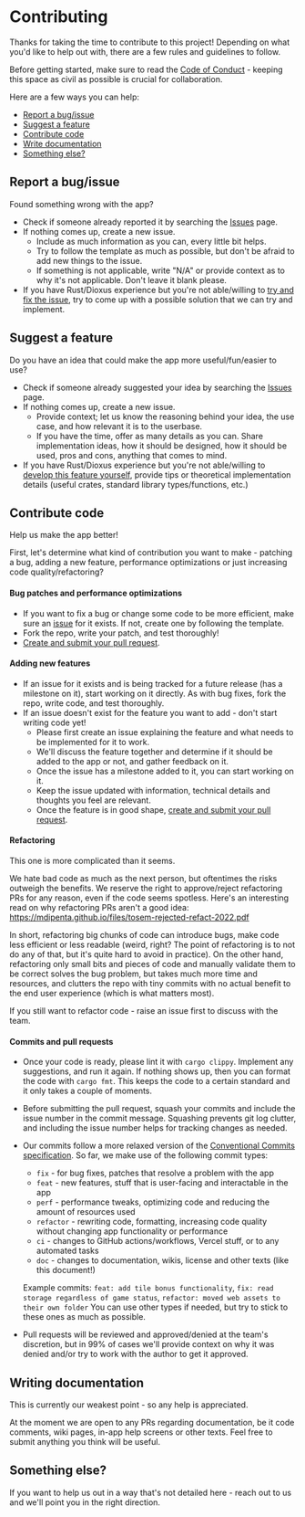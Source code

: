 # Contributing

Thanks for taking the time to contribute to this project! Depending on what you'd like to help out with, there are a few rules and guidelines to follow.

Before getting started, make sure to read the [Code of Conduct](./CODE_OF_CONDUCT.md) - keeping this space as civil as possible is crucial for collaboration.

Here are a few ways you can help:
- [Report a bug/issue](./CONTRIBUTING.md#report-a-bugissue)
- [Suggest a feature](./CONTRIBUTING.md#Suggest-a-feature)
- [Contribute code](./CONTRIBUTING.md#Contribute-code)
- [Write documentation](./CONTRIBUTING.md#writing-documentation)
- [Something else?](./CONTRIBUTING.md#something-else)

## Report a bug/issue
Found something wrong with the app?

- Check if someone already reported it by searching the [Issues](https://github.com/arqalite/rummy-nights/issues) page.
- If nothing comes up, create a new issue. 
  - Include as much information as you can, every little bit helps.
  - Try to follow the template as much as possible, but don't be afraid to add new things to the issue. 
  - If something is not applicable, write "N/A" or provide context as to why it's not applicable. Don't leave it blank please.
- If you have Rust/Dioxus experience but you're not able/willing to [try and fix the issue](./CONTRIBUTING.md#Contribute-code), try to come up with a possible solution that we can try and implement. 

## Suggest a feature
Do you have an idea that could make the app more useful/fun/easier to use?

- Check if someone already suggested your idea by searching the [Issues](https://github.com/arqalite/rummy-nights/issues) page.
- If nothing comes up, create a new issue. 
  - Provide context; let us know the reasoning behind your idea, the use case, and how relevant it is to the userbase.
  - If you have the time, offer as many details as you can. Share implementation ideas, how it should be designed, how it should be used, pros and cons, anything that comes to mind.
- If you have Rust/Dioxus experience but you're not able/willing to [develop this feature yourself](./CONTRIBUTING.md#Contribute-code), provide tips or theoretical implementation details (useful crates, standard library types/functions, etc.)

## Contribute code
Help us make the app better!

First, let's determine what kind of contribution you want to make - patching a bug, adding a new feature, performance optimizations or just increasing code quality/refactoring?

#### Bug patches and performance optimizations
- If you want to fix a bug or change some code to be more efficient, make sure an [issue](https://github.com/arqalite/rummy-nights/issues) for it exists. If not, create one by following the template.
- Fork the repo, write your patch, and test thoroughly!
- [Create and submit your pull request](./CONTRIBUTING.md#Pull-requests).

#### Adding new features
- If an issue for it exists and is being tracked for a future release (has a milestone on it), start working on it directly. As with bug fixes, fork the repo, write code, and test thoroughly.
- If an issue doesn't exist for the feature you want to add - don't start writing code yet! 
  - Please first create an issue explaining the feature and what needs to be implemented for it to work. 
  - We'll discuss the feature together and determine if it should be added to the app or not, and gather feedback on it. 
  - Once the issue has a milestone added to it, you can start working on it. 
  - Keep the issue updated with information, technical details and thoughts you feel are relevant.
  - Once the feature is in good shape, [create and submit your pull request](./CONTRIBUTING.md#Pull-requests).

#### Refactoring
This one is more complicated than it seems. 

We hate bad code as much as the next person, but oftentimes the risks outweigh the benefits. We reserve the right to approve/reject refactoring PRs for any reason, even if the code seems spotless. Here's an interesting read on why refactoring PRs aren't a good idea: https://mdipenta.github.io/files/tosem-rejected-refact-2022.pdf

In short, refactoring big chunks of code can introduce bugs, make code less efficient or less readable (weird, right? The point of refactoring is to not do any of that, but it's quite hard to avoid in practice). On the other hand, refactoring only small bits and pieces of code and manually validate them to be correct solves the bug problem, but takes much more time and resources, and clutters the repo with tiny commits with no actual benefit to the end user experience (which is what matters most).

If you still want to refactor code - raise an issue first to discuss with the team.

#### Commits and pull requests
- Once your code is ready, please lint it with `cargo clippy`. Implement any suggestions, and run it again. If nothing shows up, then you can format the code with `cargo fmt`. This keeps the code to a certain standard and it only takes a couple of moments.
- Before submitting the pull request, squash your commits and include the issue number in the commit message. Squashing prevents git log clutter, and including the issue number helps for tracking changes as needed.
- Our commits follow a more relaxed version of the [Conventional Commits specification](https://www.conventionalcommits.org/en/v1.0.0/). So far, we make use of the following commit types:
  - `fix` - for bug fixes, patches that resolve a problem with the app
  - `feat` - new features, stuff that is user-facing and interactable in the app
  - `perf` - performance tweaks, optimizing code and reducing the amount of resources used
  - `refactor` - rewriting code, formatting, increasing code quality without changing app functionality or performance
  - `ci` - changes to GitHub actions/workflows, Vercel stuff, or to any automated tasks
  - `doc` - changes to documentation, wikis, license and other texts (like this document!)
  
  Example commits: `feat: add tile bonus functionality`, `fix: read storage regardless of game status`, `refactor: moved web assets to their own folder`
  You can use other types if needed, but try to stick to these ones as much as possible.
- Pull requests will be reviewed and approved/denied at the team's discretion, but in 99% of cases we'll provide context on why it was denied and/or try to work with the author to get it approved.

## Writing documentation
This is currently our weakest point - so any help is appreciated.

At the moment we are open to any PRs regarding documentation, be it code comments, wiki pages, in-app help screens or other texts. Feel free to submit anything you think will be useful.

## Something else?
If you want to help us out in a way that's not detailed here - reach out to us and we'll point you in the right direction.
